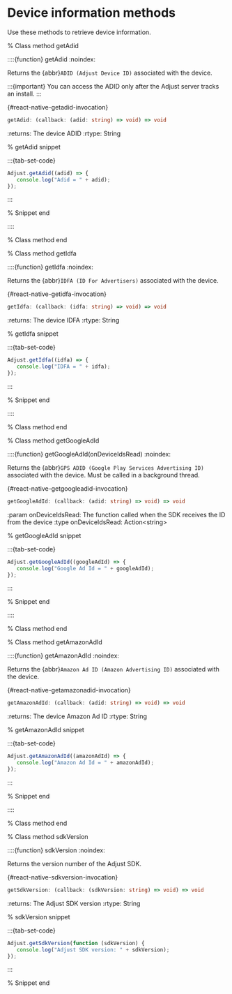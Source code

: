 # Device information methods

Use these methods to retrieve device information.

% Class method getAdid

::::{function} getAdid
:noindex:

Returns the {abbr}`ADID (Adjust Device ID)` associated with the device.

:::{important}
You can access the ADID only after the Adjust server tracks an install.
:::

{#react-native-getadid-invocation}

```ts
getAdid: (callback: (adid: string) => void) => void
```

:returns: The device ADID
:rtype: String

% getAdid snippet

:::{tab-set-code}

```js
Adjust.getAdid((adid) => {
   console.log("Adid = " + adid);
});
```

:::

% Snippet end

::::

% Class method end

% Class method getIdfa

::::{function} getIdfa
:noindex:

Returns the {abbr}`IDFA (ID For Advertisers)` associated with the device.

{#react-native-getidfa-invocation}

```ts
getIdfa: (callback: (idfa: string) => void) => void
```

:returns: The device IDFA
:rtype: String

% getIdfa snippet

:::{tab-set-code}

```js
Adjust.getIdfa((idfa) => {
   console.log("IDFA = " + idfa);
});
```

:::

% Snippet end

::::

% Class method end

% Class method getGoogleAdId

::::{function} getGoogleAdId(onDeviceIdsRead)
:noindex:

Returns the {abbr}`GPS ADID (Google Play Services Advertising ID)` associated with the device. Must be called in a background thread.

{#react-native-getgoogleadid-invocation}

```ts
getGoogleAdId: (callback: (adid: string) => void) => void
```

:param onDeviceIdsRead: The function called when the SDK receives the ID from the device
:type onDeviceIdsRead: Action\<string\>

% getGoogleAdId snippet

:::{tab-set-code}

```js
Adjust.getGoogleAdId((googleAdId) => {
   console.log("Google Ad Id = " + googleAdId);
});
```

:::

% Snippet end

::::

% Class method end

% Class method getAmazonAdId

::::{function} getAmazonAdId
:noindex:

Returns the {abbr}`Amazon Ad ID (Amazon Advertising ID)` associated with the device.

{#react-native-getamazonadid-invocation}

```ts
getAmazonAdId: (callback: (adid: string) => void) => void
```

:returns: The device Amazon Ad ID
:rtype: String

% getAmazonAdId snippet

:::{tab-set-code}

```js
Adjust.getAmazonAdId((amazonAdId) => {
   console.log("Amazon Ad Id = " + amazonAdId);
});
```

:::

% Snippet end

::::

% Class method end

% Class method sdkVersion

::::{function} sdkVersion
:noindex:

Returns the version number of the Adjust SDK.

{#react-native-sdkversion-invocation}

```ts
getSdkVersion: (callback: (sdkVersion: string) => void) => void
```

:returns: The Adjust SDK version
:rtype: String

% sdkVersion snippet

:::{tab-set-code}

```js
Adjust.getSdkVersion(function (sdkVersion) {
   console.log("Adjust SDK version: " + sdkVersion);
});
```

:::

% Snippet end
